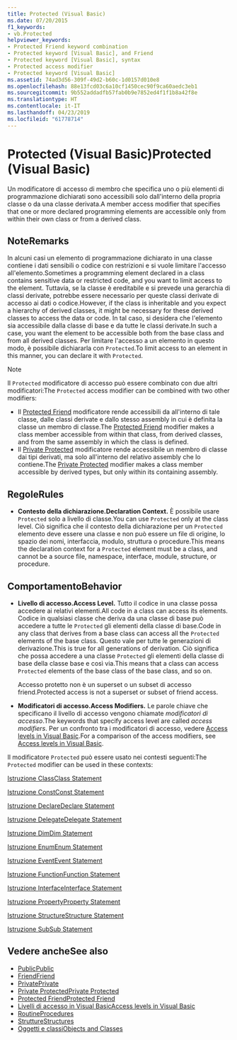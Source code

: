 ```yaml
---
title: Protected (Visual Basic)
ms.date: 07/20/2015
f1_keywords:
- vb.Protected
helpviewer_keywords:
- Protected Friend keyword combination
- Protected keyword [Visual Basic], and Friend
- Protected keyword [Visual Basic], syntax
- Protected access modifier
- Protected keyword [Visual Basic]
ms.assetid: 74ad3d56-309f-49d2-b60c-1d0157d010e8
ms.openlocfilehash: 88e13fcd03c6a10cf1450cec90f9ca60aedc3eb1
ms.sourcegitcommit: 9b552addadfb57fab0b9e7852ed4f1f1b8a42f8e
ms.translationtype: HT
ms.contentlocale: it-IT
ms.lasthandoff: 04/23/2019
ms.locfileid: "61778714"
---
```

# <a name="protected-visual-basic"></a><span data-ttu-id="223d3-102">Protected (Visual Basic)</span><span class="sxs-lookup"><span data-stu-id="223d3-102">Protected (Visual Basic)</span></span>
<span data-ttu-id="223d3-103">Un modificatore di accesso di membro che specifica uno o più elementi di programmazione dichiarati sono accessibili solo dall'interno della propria classe o da una classe derivata.</span><span class="sxs-lookup"><span data-stu-id="223d3-103">A member access modifier that specifies that one or more declared programming elements are accessible only from within their own class or from a derived class.</span></span>  
  
## <a name="remarks"></a><span data-ttu-id="223d3-104">Note</span><span class="sxs-lookup"><span data-stu-id="223d3-104">Remarks</span></span>  
 <span data-ttu-id="223d3-105">In alcuni casi un elemento di programmazione dichiarato in una classe contiene i dati sensibili o codice con restrizioni e si vuole limitare l'accesso all'elemento.</span><span class="sxs-lookup"><span data-stu-id="223d3-105">Sometimes a programming element declared in a class contains sensitive data or restricted code, and you want to limit access to the element.</span></span> <span data-ttu-id="223d3-106">Tuttavia, se la classe è ereditabile e si prevede una gerarchia di classi derivate, potrebbe essere necessario per queste classi derivate di accesso ai dati o codice.</span><span class="sxs-lookup"><span data-stu-id="223d3-106">However, if the class is inheritable and you expect a hierarchy of derived classes, it might be necessary for these derived classes to access the data or code.</span></span> <span data-ttu-id="223d3-107">In tal caso, si desidera che l'elemento sia accessibile dalla classe di base e da tutte le classi derivate.</span><span class="sxs-lookup"><span data-stu-id="223d3-107">In such a case, you want the element to be accessible both from the base class and from all derived classes.</span></span> <span data-ttu-id="223d3-108">Per limitare l'accesso a un elemento in questo modo, è possibile dichiararla con `Protected`.</span><span class="sxs-lookup"><span data-stu-id="223d3-108">To limit access to an element in this manner, you can declare it with `Protected`.</span></span>  

> [!NOTE]
> <span data-ttu-id="223d3-109">Il `Protected` modificatore di accesso può essere combinato con due altri modificatori:</span><span class="sxs-lookup"><span data-stu-id="223d3-109">The `Protected` access modifier can be combined with two other modifiers:</span></span>
> - <span data-ttu-id="223d3-110">Il [Protected Friend](protected-friend.md) modificatore rende accessibili da all'interno di tale classe, dalle classi derivate e dallo stesso assembly in cui è definita la classe un membro di classe.</span><span class="sxs-lookup"><span data-stu-id="223d3-110">The [Protected Friend](protected-friend.md) modifier makes a class member accessible from within that class, from derived classes, and from the same assembly in which the class is defined.</span></span> 
> - <span data-ttu-id="223d3-111">Il [Private Protected](private-protected.md) modificatore rende accessibile un membro di classe dai tipi derivati, ma solo all'interno del relativo assembly che lo contiene.</span><span class="sxs-lookup"><span data-stu-id="223d3-111">The [Private Protected](private-protected.md) modifier makes a class member accessible by derived types, but only within its containing assembly.</span></span>
  
## <a name="rules"></a><span data-ttu-id="223d3-112">Regole</span><span class="sxs-lookup"><span data-stu-id="223d3-112">Rules</span></span>  
  
- <span data-ttu-id="223d3-113">**Contesto della dichiarazione.**</span><span class="sxs-lookup"><span data-stu-id="223d3-113">**Declaration Context.**</span></span> <span data-ttu-id="223d3-114">È possibile usare `Protected` solo a livello di classe.</span><span class="sxs-lookup"><span data-stu-id="223d3-114">You can use `Protected` only at the class level.</span></span> <span data-ttu-id="223d3-115">Ciò significa che il contesto della dichiarazione per un `Protected` elemento deve essere una classe e non può essere un file di origine, lo spazio dei nomi, interfaccia, modulo, struttura o procedure.</span><span class="sxs-lookup"><span data-stu-id="223d3-115">This means the declaration context for a `Protected` element must be a class, and cannot be a source file, namespace, interface, module, structure, or procedure.</span></span>  

## <a name="behavior"></a><span data-ttu-id="223d3-116">Comportamento</span><span class="sxs-lookup"><span data-stu-id="223d3-116">Behavior</span></span>  
  
- <span data-ttu-id="223d3-117">**Livello di accesso.**</span><span class="sxs-lookup"><span data-stu-id="223d3-117">**Access Level.**</span></span> <span data-ttu-id="223d3-118">Tutto il codice in una classe possa accedere ai relativi elementi.</span><span class="sxs-lookup"><span data-stu-id="223d3-118">All code in a class can access its elements.</span></span> <span data-ttu-id="223d3-119">Codice in qualsiasi classe che deriva da una classe di base può accedere a tutte le `Protected` gli elementi della classe di base.</span><span class="sxs-lookup"><span data-stu-id="223d3-119">Code in any class that derives from a base class can access all the `Protected` elements of the base class.</span></span> <span data-ttu-id="223d3-120">Questo vale per tutte le generazioni di derivazione.</span><span class="sxs-lookup"><span data-stu-id="223d3-120">This is true for all generations of derivation.</span></span> <span data-ttu-id="223d3-121">Ciò significa che possa accedere a una classe `Protected` gli elementi della classe di base della classe base e così via.</span><span class="sxs-lookup"><span data-stu-id="223d3-121">This means that a class can access `Protected` elements of the base class of the base class, and so on.</span></span>  
  
     <span data-ttu-id="223d3-122">Accesso protetto non è un superset o un subset di accesso friend.</span><span class="sxs-lookup"><span data-stu-id="223d3-122">Protected access is not a superset or subset of friend access.</span></span>  
  
- <span data-ttu-id="223d3-123">**Modificatori di accesso.**</span><span class="sxs-lookup"><span data-stu-id="223d3-123">**Access Modifiers.**</span></span> <span data-ttu-id="223d3-124">Le parole chiave che specificano il livello di accesso vengono chiamate *modificatori di accesso*.</span><span class="sxs-lookup"><span data-stu-id="223d3-124">The keywords that specify access level are called *access modifiers*.</span></span> <span data-ttu-id="223d3-125">Per un confronto tra i modificatori di accesso, vedere [Access levels in Visual Basic](../../../visual-basic/programming-guide/language-features/declared-elements/access-levels.md).</span><span class="sxs-lookup"><span data-stu-id="223d3-125">For a comparison of the access modifiers, see [Access levels in Visual Basic](../../../visual-basic/programming-guide/language-features/declared-elements/access-levels.md).</span></span>  
  
 <span data-ttu-id="223d3-126">Il modificatore `Protected` può essere usato nei contesti seguenti:</span><span class="sxs-lookup"><span data-stu-id="223d3-126">The `Protected` modifier can be used in these contexts:</span></span>  
  
 [<span data-ttu-id="223d3-127">Istruzione Class</span><span class="sxs-lookup"><span data-stu-id="223d3-127">Class Statement</span></span>](../../../visual-basic/language-reference/statements/class-statement.md)  
  
 [<span data-ttu-id="223d3-128">Istruzione Const</span><span class="sxs-lookup"><span data-stu-id="223d3-128">Const Statement</span></span>](../../../visual-basic/language-reference/statements/const-statement.md)  
  
 [<span data-ttu-id="223d3-129">Istruzione Declare</span><span class="sxs-lookup"><span data-stu-id="223d3-129">Declare Statement</span></span>](../../../visual-basic/language-reference/statements/declare-statement.md)  
  
 [<span data-ttu-id="223d3-130">Istruzione Delegate</span><span class="sxs-lookup"><span data-stu-id="223d3-130">Delegate Statement</span></span>](../../../visual-basic/language-reference/statements/delegate-statement.md)  
  
 [<span data-ttu-id="223d3-131">Istruzione Dim</span><span class="sxs-lookup"><span data-stu-id="223d3-131">Dim Statement</span></span>](../../../visual-basic/language-reference/statements/dim-statement.md)  
  
 [<span data-ttu-id="223d3-132">Istruzione Enum</span><span class="sxs-lookup"><span data-stu-id="223d3-132">Enum Statement</span></span>](../../../visual-basic/language-reference/statements/enum-statement.md)  
  
 [<span data-ttu-id="223d3-133">Istruzione Event</span><span class="sxs-lookup"><span data-stu-id="223d3-133">Event Statement</span></span>](../../../visual-basic/language-reference/statements/event-statement.md)  
  
 [<span data-ttu-id="223d3-134">Istruzione Function</span><span class="sxs-lookup"><span data-stu-id="223d3-134">Function Statement</span></span>](../../../visual-basic/language-reference/statements/function-statement.md)  
  
 [<span data-ttu-id="223d3-135">Istruzione Interface</span><span class="sxs-lookup"><span data-stu-id="223d3-135">Interface Statement</span></span>](../../../visual-basic/language-reference/statements/interface-statement.md)  
  
 [<span data-ttu-id="223d3-136">Istruzione Property</span><span class="sxs-lookup"><span data-stu-id="223d3-136">Property Statement</span></span>](../../../visual-basic/language-reference/statements/property-statement.md)  
  
 [<span data-ttu-id="223d3-137">Istruzione Structure</span><span class="sxs-lookup"><span data-stu-id="223d3-137">Structure Statement</span></span>](../../../visual-basic/language-reference/statements/structure-statement.md)  
  
 [<span data-ttu-id="223d3-138">Istruzione Sub</span><span class="sxs-lookup"><span data-stu-id="223d3-138">Sub Statement</span></span>](../../../visual-basic/language-reference/statements/sub-statement.md)  
  
## <a name="see-also"></a><span data-ttu-id="223d3-139">Vedere anche</span><span class="sxs-lookup"><span data-stu-id="223d3-139">See also</span></span>

- [<span data-ttu-id="223d3-140">Public</span><span class="sxs-lookup"><span data-stu-id="223d3-140">Public</span></span>](../../../visual-basic/language-reference/modifiers/public.md)
- [<span data-ttu-id="223d3-141">Friend</span><span class="sxs-lookup"><span data-stu-id="223d3-141">Friend</span></span>](../../../visual-basic/language-reference/modifiers/friend.md)
- [<span data-ttu-id="223d3-142">Private</span><span class="sxs-lookup"><span data-stu-id="223d3-142">Private</span></span>](../../../visual-basic/language-reference/modifiers/private.md)
- [<span data-ttu-id="223d3-143">Private Protected</span><span class="sxs-lookup"><span data-stu-id="223d3-143">Private Protected</span></span>](private-protected.md)
- [<span data-ttu-id="223d3-144">Protected Friend</span><span class="sxs-lookup"><span data-stu-id="223d3-144">Protected Friend</span></span>](protected-friend.md)
- [<span data-ttu-id="223d3-145">Livelli di accesso in Visual Basic</span><span class="sxs-lookup"><span data-stu-id="223d3-145">Access levels in Visual Basic</span></span>](../../../visual-basic/programming-guide/language-features/declared-elements/access-levels.md)
- [<span data-ttu-id="223d3-146">Routine</span><span class="sxs-lookup"><span data-stu-id="223d3-146">Procedures</span></span>](../../../visual-basic/programming-guide/language-features/procedures/index.md)
- [<span data-ttu-id="223d3-147">Strutture</span><span class="sxs-lookup"><span data-stu-id="223d3-147">Structures</span></span>](../../../visual-basic/programming-guide/language-features/data-types/structures.md)
- [<span data-ttu-id="223d3-148">Oggetti e classi</span><span class="sxs-lookup"><span data-stu-id="223d3-148">Objects and Classes</span></span>](../../../visual-basic/programming-guide/language-features/objects-and-classes/index.md)
